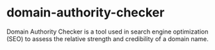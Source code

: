 # domain-authority-checker
Domain Authority Checker is a tool used in search engine optimization (SEO) to assess the relative strength and credibility of a domain name.
